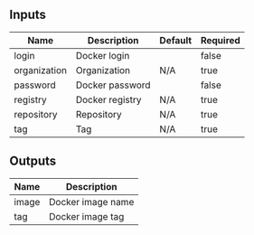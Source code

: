 <!-- markdownlint-disable -->

## Inputs

| Name | Description | Default | Required |
|------|-------------|---------|----------|
| login | Docker login |  | false |
| organization | Organization | N/A | true |
| password | Docker password |  | false |
| registry | Docker registry | N/A | true |
| repository | Repository | N/A | true |
| tag | Tag | N/A | true |


## Outputs

| Name | Description |
|------|-------------|
| image | Docker image name |
| tag | Docker image tag |
<!-- markdownlint-restore -->
